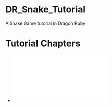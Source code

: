 # DR_Snake_Tutorial
A Snake Game tutorial in Dragon Ruby


# Tutorial Chapters
* ![Part 0 - Setting Up](./tutorial/part-0.md)